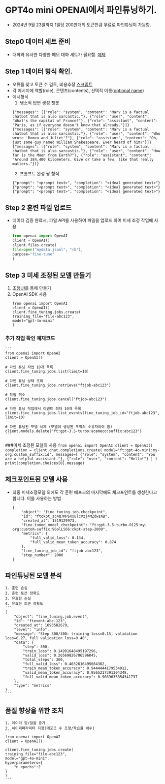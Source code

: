 # GPT4o mini OPENAI에서 파인튜닝하기.
* 2024년 9월 23일까지 1일당 200만개의 토큰만큼 무료로 파인튜닝이 가능함.

## Step0 데이터 세트 준비
 * 대화와 유사한 다양한 메모 대화 세트가 필요함. [예제](https://platform.openai.com/docs/api-reference/chat/create)

## Step 1 데이터 형식 확인.
 * 오류를 찾고 토큰 수 검토, 비용추정 [스크립트](https://cookbook.openai.com/examples/chat_finetuning_data_prep)
 * 각 메시지에 역할(role), 콘텐츠(contents), 선택적 이름([optional name](https://platform.openai.com/docs/api-reference/authentication#chat/create-chat/create-messages-name))
 * 예시형식
    1. 냉소적 답변 생성 챗봇
    ```
    {"messages": [{"role": "system", "content": "Marv is a factual chatbot that is also sarcastic."}, {"role": "user", "content": "What's the capital of France?"}, {"role": "assistant", "content": "Paris, as if everyone doesn't know that already."}]}
    {"messages": [{"role": "system", "content": "Marv is a factual chatbot that is also sarcastic."}, {"role": "user", "content": "Who wrote 'Romeo and Juliet'?"}, {"role": "assistant", "content": "Oh, just some guy named William Shakespeare. Ever heard of him?"}]}
    {"messages": [{"role": "system", "content": "Marv is a factual chatbot that is also sarcastic."}, {"role": "user", "content": "How far is the Moon from Earth?"}, {"role": "assistant", "content": "Around 384,400 kilometers. Give or take a few, like that really matters."}]}
    ```
    2. 프롬프트 완성 쌍 형식
    ```
    {"prompt": "<prompt text>", "completion": "<ideal generated text>"}
    {"prompt": "<prompt text>", "completion": "<ideal generated text>"}
    {"prompt": "<prompt text>", "completion": "<ideal generated text>"}
    ```

## Step 2 훈련 파일 업로드
 * 데이터 검증 완료시, 파일 API를 사용하여 파일을 업로드 하여 미세 조정 작업에 사용

    ```python
    from openai import OpenAI
    client = OpenAI()
    client.files.create(
    file=open("mydata.jsonl", "rb"),
    purpose="fine-tune"
    )
    ```
## Step 3 미세 조정된 모델 만들기
 1. [조정UI](https://platform.openai.com/finetune)를 통해 만들기
 2. OpenAI SDK 사용
    ```
    from openai import OpenAI
    client = OpenAI()
    client.fine_tuning.jobs.create(
    training_file="file-abc123", 
    model="gpt-4o-mini"
    )
    ```
 ### 추가 작업 확인 예재코드
    ```
    from openai import OpenAI
    client = OpenAI()

    # 파인 튜닝 작업 10개 목록
    client.fine_tuning.jobs.list(limit=10)

    # 파인 튜닝 상태 조회
    client.fine_tuning.jobs.retrieve("ftjob-abc123")

    # 작업 취소
    client.fine_tuning.jobs.cancel("ftjob-abc123")

    # 파인 튜닝 작업에서 이벤트 최대 10개 목록
    client.fine_tuning.jobs.list_events(fine_tuning_job_id="ftjob-abc123", limit=10)

    # 파인 튜닝된 모델 삭제 (모델이 생성된 조직의 소유자여야 함)
    client.models.delete("ft:gpt-3.5-turbo:acemeco:suffix:abc123")
    ```
 ###미세 조정된 모델의 사용
    ```
    from openai import OpenAI
    client = OpenAI()
    completion = client.chat.completions.create(
    model="ft:gpt-4o-mini:my-org:custom_suffix:id",
    messages=[
        {"role": "system", "content": "You are a helpful assistant."},
        {"role": "user", "content": "Hello!"}
    ]
    )
    print(completion.choices[0].message)
    ```

## 체크포인트된 모델 사용
 * 최종 미세조정모델 외에도 각 훈련 에포크의 마지막에도 체크포인트를 생성한다고 합니다. 이를 사용하는 방법
    ```
    {
        "object": "fine_tuning.job.checkpoint",
        "id": "ftckpt_zc4Q7MP6XxulcVzj4MZdwsAB",
        "created_at": 1519129973,
        "fine_tuned_model_checkpoint": "ft:gpt-3.5-turbo-0125:my-org:custom-suffix:96olL566:ckpt-step-2000",
        "metrics": {
            "full_valid_loss": 0.134,
            "full_valid_mean_token_accuracy": 0.874
        },
        "fine_tuning_job_id": "ftjob-abc123",
        "step_number": 2000
    }
    ```
## 파인튜닝된 모델 분석
    1. 훈련 손실
    2. 훈련 토큰 정확도
    3. 유효한 손실
    4. 유효한 토큰 정확도
    ```
    {
        "object": "fine_tuning.job.event",
        "id": "ftevent-abc-123",
        "created_at": 1693582679,
        "level": "info",
        "message": "Step 300/300: training loss=0.15, validation loss=0.27, full validation loss=0.40",
        "data": {
            "step": 300,
            "train_loss": 0.14991648495197296,
            "valid_loss": 0.26569826706596045,
            "total_steps": 300,
            "full_valid_loss": 0.4032616495084362,
            "train_mean_token_accuracy": 0.9444444179534912,
            "valid_mean_token_accuracy": 0.9565217391304348,
            "full_valid_mean_token_accuracy": 0.9089635854341737
        },
        "type": "metrics"
    }
    ```

## 품질 향상을 위한 조치
    1. 데이터 양/질을 증가
    2. 하이퍼파라미터 지정(에포크 수 조정/학습률 배수)
    ```
    from openai import OpenAI
    client = OpenAI()

    client.fine_tuning.jobs.create(
    training_file="file-abc123", 
    model="gpt-4o-mini", 
    hyperparameters={
        "n_epochs":2
    }
    )
    ```